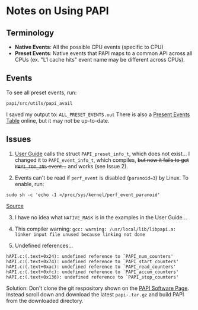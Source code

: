 # Notes on Using PAPI

## Terminology
* **Native Events**: All the possible CPU events (specific to CPU)
* **Preset Events**: Native events that PAPI maps to a common API across all CPUs (ex. "L1 cache hits" event name may be different across CPUs).

## Events
To see all preset events, run:
```
papi/src/utils/papi_avail
```
I saved my output to: `ALL_PRESET_EVENTS.out`
There is also a [Present Events Table](http://icl.cs.utk.edu/projects/papi/presets.html) online, but it may not be up-to-date.

## Issues
1. [User Guide](http://icl.cs.utk.edu/projects/papi/files/documentation/PAPI_USER_GUIDE.htm#C_AND_FORTRAN_CALLING_INTERFACES) calls the struct `PAPI_preset_info_t`, which does not exist... I changed it to `PAPI_event_info_t`, which compiles, ~~but now it fails to get `PAPI_TOT_INS` event...~~ and works (see Issue 2).

2. Events can't be read if `perf_event` is disabled (`paranoid=3`) by Linux. To enable, run:
```
sudo sh -c 'echo -1 >/proc/sys/kernel/perf_event_paranoid'
```
[Source](https://stackoverflow.com/questions/32308175/papi-avail-no-events-available)

3. I have no idea what `NATIVE_MASK` is in the examples in the User Guide...

4. This compiler warning: `gcc: warning: /usr/local/lib/libpapi.a: linker input file unused because linking not done`

5. Undefined references...
```
hAPI.c:(.text+0x24): undefined reference to `PAPI_num_counters'
hAPI.c:(.text+0x74): undefined reference to `PAPI_start_counters'
hAPI.c:(.text+0xac): undefined reference to `PAPI_read_counters'
hAPI.c:(.text+0xfc): undefined reference to `PAPI_accum_counters'
hAPI.c:(.text+0x136): undefined reference to `PAPI_stop_counters'
```
Solution: Don't clone the git respository shown on the [PAPI Software Page](http://icl.utk.edu/papi/software/). Instead scroll down and download the latest `papi-.tar.gz` and build PAPI from the downloaded directory.
